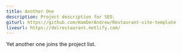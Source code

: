 ```yaml
---
title: Another One
description: Project description for SEO.
giturl: https://github.com/HamDerAndrew/Restaurant-site-template
liveurl: https://delrestaurant.netlify.com/
---
```


Yet another one joins the project list.
